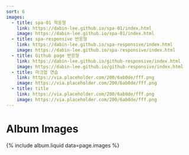 ```yaml
---
sort: 6
images:
  - title: spa-01 적응형
    link: https://dabin-lee.github.io/spa-01/index.html
    image: https://dabin-lee.github.io/spa-01/index.html
  - title: spa-responsive 반응형
    link: https://dabin-lee.github.io/spa-responsive/index.html
    image: https://dabin-lee.github.io/spa-responsive/index.html
  - title: Github page 반응형
    link: https://dabin-lee.github.io/github-responsive/index.html
    image: https://dabin-lee.github.io/github-responsive/index.html
  - title: 마크업 연습
    link: https://via.placeholder.com/200/6ab0de/fff.png
    image: https://via.placeholder.com/200/6ab0de/fff.png
  - title: title
    link: https://via.placeholder.com/200/6ab0de/fff.png
    image: https://via.placeholder.com/200/6ab0de/fff.png
---
```


# Album Images

{% include album.liquid data=page.images %}
